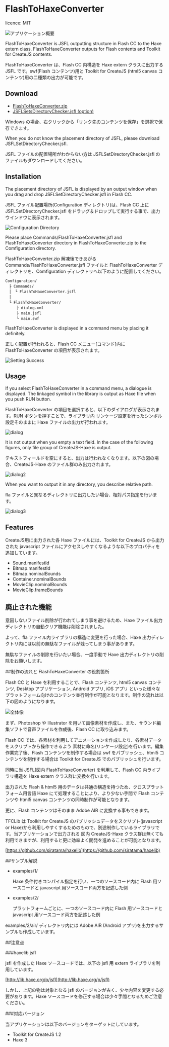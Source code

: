 ﻿FlashToHaxeConverter
=======================
licence: MIT

![アプリケーション概要](img/0.png)

FlashToHaxeConverter is JSFL outputting structure in Flash CC to the Haxe extern class.  FlashToHaxeConverter outputs for Flash contents and Toolkit for CreateJS contents.

FlashToHaxeConverter は、Flash CC 内構造を Haxe extern クラスに出力する JSFL です。swf(Flash コンテンツ)用と Toolkit for CreateJS (html5 canvas コンテンツ)用の二種類の出力が可能です。

## Download

* [FlashToHaxeConverter.zip](https://raw.github.com/siratama/Flash-To-Haxe-Converter/master/download/FlashToHaxeConverter.zip)
* [JSFLSetsDirectoryChecker.jsfl (option)](https://raw.github.com/siratama/Flash-To-Haxe-Converter/master/download/JSFLSetsDirectoryChecker.jsfl)

Windows の場合、右クリックから「リンク先のコンテンツを保存」を選択で保存できます。

When you do not know the placement directory of JSFL, please download JSFLSetDirectoryChecker.jsfl.

JSFL ファイルの配置場所がわからない方は JSFLSetDirectoryChecker.jsfl のファイルもダウンロードしてください。

## Installation

The placement directory of JSFL is displayed by an output window when you drag and drop JSFLSetDirectoryChecker.jsfl in Flash CC.

JSFL ファイル配置場所(Configuration ディレクトリ)は、Flash CC 上に JSFLSetDirectoryChecker.jsfl をドラッグ＆ドロップして実行する事で、出力ウインドウに表示されます。

![Configuration Directory](img/config_directory.png)

Please place Commands/FlashToHaxeConverter.jsfl and FlashToHaxeConverter directory in FlashToHaxeConverter.zip to the Comfiguration directory.

FlashToHaxeConverter.zip 解凍後できあがる Commands/FlashToHaxeConverter.jsfl ファイルと FlashToHaxeConverter ディレクトリを、Comfiguration ディレクトリへ以下のように配置してください。

	Configuration/
	　├ Commands/
	　│　└ FlashToHaxeConverter.jsfl
	　│
	　└ FlashToHaxeConverter/
	　　　├ dialog.xml
	　　　├ main.jsfl
	　　　└ main.swf

FlashToHaxeConverter is displayed in a command menu by placing it definitely.

正しく配置が行われると、Flash CC メニュー[コマンド]内に FlashToHaxeConverter の項目が表示されます。

![Setting Success](img/setting_success.png)


## Usage

If you select FlashToHaxeConverter in a command menu, a dialogue is displayed.  The linkaged symbol in the library is output as Haxe file when you push RUN button.

FlashToHaxeConverter の項目を選択すると、以下のダイアログが表示されます。RUN ボタンを押すことで、ライブラリ内 リンケージ設定を行ったシンボル設定そのままに Haxe ファイルの出力が行われます。

![dialog](img/dialog.png)

It is not output when you empty a text field. In the case of the following figures, only file group of CreateJS-Haxe is output. 

テキストフィールドを空にすると、出力は行われなくなります。以下の図の場合、CreateJS-Haxe のファイル群のみ出力されます。

![dialog2](img/dialog2.png)

When you want to output it in any directory, you describe relative path.

fla ファイルと異なるディレクトリに出力したい場合、相対パス指定を行います。

![dialog3](img/dialog3.png)


## Features

CreateJS用に出力された各 Haxe ファイルには、Toolkit for CreateJS から出力された javascript ファイルにアクセスしやすくなるような以下のプロパティを追加しています。

* Sound.manifestId 
* Bitmap.manifestId 
* Bitmap.nominalBounds
* Container.nominalBounds
* MovieClip.nominalBounds
* MovieClip.frameBounds


## 廃止された機能

意図しないファイル削除が行われてしまう事を避けるため、Haxe ファイル出力ディレクトリの自動クリア機能は削除されました。

よって、fla ファイル内ライブラリの構造に変更を行った場合、Haxe 出力ディレクトリ内には以前の無駄なファイルが残ってしまう事があります。

無駄なファイルの削除を行いたい場合、一度手動で Haxe 出力ディレクトリの削除をお願いします。


##制作の流れと FlashToHaxeConverter の役割箇所

Flash CC と Haxe を利用することで、Flash コンテンツ, html5 canvas コンテンツ, Desktop アプリケーション, Android アプリ, iOS アプリ といった様々なプラットフォーム向けのコンテンツ並行制作が可能となります。制作の流れは以下の図のようになります。

![全体像](img/1.png)

まず、Photoshop や Illustrator を用いて画像素材を作成し、また、サウンド編集ソフトで音声ファイルを作成後、Flash CC に取り込みます。

Flash CC では、各素材を利用してアニメーションを作成したり、各素材データをスクリプトから操作できるよう 素材に命名(リンケージ設定)を行います。編集作業完了後、Flash コンテンツを制作する場合は swf をパブリッシュ、html5 コンテンツを制作する場合は Toolkit for CreateJS でのパブリッシュを行います。

同時に当 JSFL(図内 FlashToHaxeConverter) を利用して、Flash CC 内ライブラリ構造を Haxe extern クラス群に変換を行います。

出力された Flash & html5 用のデータは共通の構造を持つため、クロスプラットフォーム用言語 Haxe にて処理することにより、より少ない手間で Flash コンテンツや html5 canvas コンテンツの同時制作が可能となります。

更に、Flash コンテンツはそのまま Adobe AIR に変換する事もできます。

TFCLib は Toolkit for CreateJS のパブリッシュデータをスクリプト(javascript or Haxe)から利用しやすくするためのもので、別途制作しているライブラリです。当アプリケーションで出力される 図内 CreateJS-Haxe クラス群は無くても利用できますが、利用すると更に効率よく開発を進めることが可能となります。

[https://github.com/siratama/haxelib](https://github.com/siratama/haxelib)

##サンプル解説

* examples/1/

	Haxe 条件付きコンパイル指定を行い、一つのソースコード内に Flash 用ソースコードと javascript 用ソースコード両方を記述した例

* examples/2/

	プラットフォームごとに、一つのソースコード内に Flash 用ソースコードと javascript 用ソースコード両方を記述した例

examples/2/air/ ディレクトリ内には Adobe AIR (Android アプリ)を出力するサンプルも作成しています。

##注意点

###haxelib jsfl

jsfl を作成した Haxe ソースコードでは、以下の jsfl 用 extern ライブラリを利用しています。

[http://lib.haxe.org/p/jsfl](http://lib.haxe.org/p/jsfl)

しかし、上記の物は対象となる jsfl のバージョンが古く、少々内容を変更する必要があります。Haxe ソースコードを修正する場合は少々手間となるためご注意ください。

###対応バージョン

当アプリケーションは以下のバージョンをターゲットにしています。

* Toolkit for CreateJS 1.2
* Haxe 3




